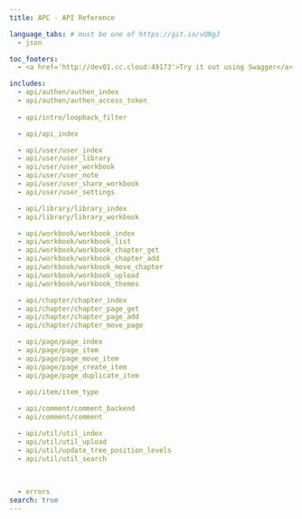 ```yaml
---
title: APC - API Reference

language_tabs: # must be one of https://git.io/vQNgJ
  - json

toc_footers:
  - <a href='http://dev01.cc.cloud:49173'>Try it out using Swagger</a>

includes:
  - api/authen/authen_index
  - api/authen/authen_access_token
   
  - api/intro/loopback_filter

  - api/api_index

  - api/user/user_index
  - api/user/user_library
  - api/user/user_workbook
  - api/user/user_note
  - api/user/user_share_workbook
  - api/user/user_settings

  - api/library/library_index
  - api/library/library_workbook

  - api/workbook/workbook_index
  - api/workbook/workbook_list
  - api/workbook/workbook_chapter_get
  - api/workbook/workbook_chapter_add
  - api/workbook/workbook_move_chapter
  - api/workbook/workbook_upload
  - api/workbook/workbook_themes

  - api/chapter/chapter_index
  - api/chapter/chapter_page_get
  - api/chapter/chapter_page_add
  - api/chapter/chapter_move_page

  - api/page/page_index
  - api/page/page_item
  - api/page/page_move_item
  - api/page/page_create_item
  - api/page/page_duplicate_item

  - api/item/item_type
  
  - api/comment/comment_backend
  - api/comment/comment

  - api/util/util_index
  - api/util/util_upload
  - api/util/update_tree_position_levels
  - api/util/util_search

  
  
  - errors
search: true
---
```

